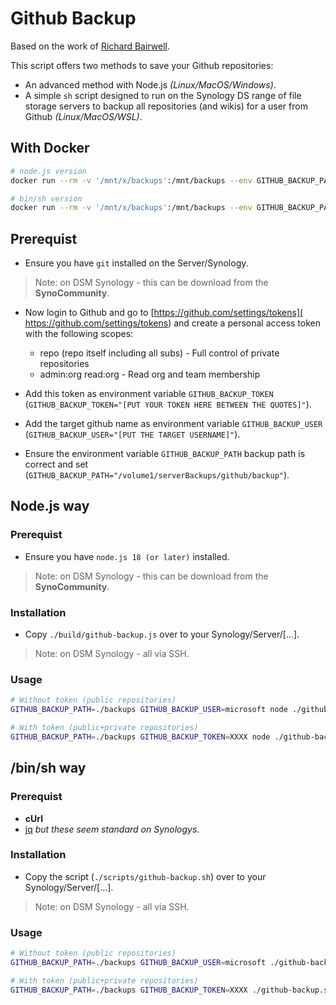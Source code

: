 # Github Backup

Based on the work of [Richard Bairwell](https://github.com/bairwell/github2synology).

This script offers two methods to save your Github repositories:

- An advanced method with Node.js *(Linux/MacOS/Windows)*.
- A simple `sh` script designed to run on the Synology DS range of file storage servers to backup all repositories (and wikis) for a user from Github *(Linux/MacOS/WSL)*.

## With Docker

```bash
# node.js version
docker run --rm -v '/mnt/x/backups':/mnt/backups --env GITHUB_BACKUP_PATH=/mnt/backups --env GITHUB_BACKUP_USER=[company] --env GITHUB_BACKUP_TOKEN=[YOUR TOKEN] ghcr.io/creadigme/github-backup:0.1.0
```

```bash
# bin/sh version
docker run --rm -v '/mnt/x/backups':/mnt/backups --env GITHUB_BACKUP_PATH=/mnt/backups --env GITHUB_BACKUP_USER=[company] --env GITHUB_BACKUP_TOKEN=[YOUR TOKEN] ghcr.io/creadigme/github-backup-sh:0.1.0
```

## Prerequist

- Ensure you have `git` installed on the Server/Synology.

> Note: on DSM Synology - this can be download from the **SynoCommunity**.

- Now login to Github and go to [https://github.com/settings/tokens]( https://github.com/settings/tokens) and create a personal access token with the following scopes:
    - repo (repo itself including all subs) - Full control of private repositories
    - admin:org read:org - Read org and team membership

- Add this token as environment variable `GITHUB_BACKUP_TOKEN` (`GITHUB_BACKUP_TOKEN="[PUT YOUR TOKEN HERE BETWEEN THE QUOTES]"`).
- Add the target github name as environment variable `GITHUB_BACKUP_USER` (`GITHUB_BACKUP_USER="[PUT THE TARGET USERNAME]"`).
- Ensure the environment variable `GITHUB_BACKUP_PATH` backup path is correct and set (`GITHUB_BACKUP_PATH="/volume1/serverBackups/github/backup"`).

## Node.js way

### Prerequist

- Ensure you have `node.js 18 (or later)` installed.

> Note: on DSM Synology - this can be download from the **SynoCommunity**.

### Installation

- Copy `./build/github-backup.js` over to your Synology/Server/[...].

> Note: on DSM Synology - all via SSH.

### Usage

```sh
# Without token (public repositories)
GITHUB_BACKUP_PATH=./backups GITHUB_BACKUP_USER=microsoft node ./github-backup.js

# With token (public+private repositories)
GITHUB_BACKUP_PATH=./backups GITHUB_BACKUP_TOKEN=XXXX node ./github-backup.js
```

## /bin/sh way

### Prerequist

- **cUrl**
- [jq](https://stedolan.github.io/jq/) *but these seem standard on Synologys*.

### Installation

- Copy the script (`./scripts/github-backup.sh`) over to your Synology/Server/[...].

> Note: on DSM Synology - all via SSH.

### Usage

```sh
# Without token (public repositories)
GITHUB_BACKUP_PATH=./backups GITHUB_BACKUP_USER=microsoft ./github-backup.sh

# With token (public+private repositories)
GITHUB_BACKUP_PATH=./backups GITHUB_BACKUP_TOKEN=XXXX ./github-backup.sh
```
